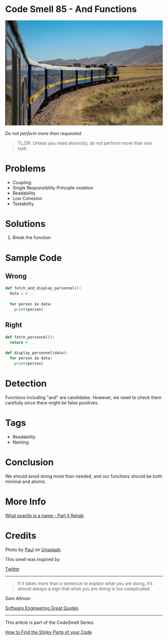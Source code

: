 # Code Smell 85 - And Functions

![Code Smell 85 - And Functions](Code%20Smell%2085%20-%20And%20Functions.jpg)

*Do not perform more than requested.*

> TL;DR: Unless you need atomicity, do not perform more than one task.

# Problems

- Coupling
- Single Responsibility Principle violation
- Readability
- Low Cohesion
- Testability

# Solutions

1. Break the function

# Sample Code

## Wrong

[Gist Url]: # (https://gist.github.com/mcsee/059b9deb2e9e13c94a724b82e54f6fda)

```python
def fetch_and_display_personnel():
  data = # ...
  
  for person in data:
    print(person)
```

## Right

[Gist Url]: # (https://gist.github.com/mcsee/47a1f8cd217afd58bc47b373b91593ef)

```python
def fetch_personnel():
  return # ...

def display_personnel(data):
  for person in data:
    print(person)
```

# Detection

Functions including "and" are candidates. However, we need to check them carefully since there might be false positives.

# Tags

- Readability
- Naming

# Conclusion

We should avoid doing more than needed, and our functions should be both minimal and atomic.

# More Info

[What exactly is a name - Part II Rehab](https://github.com/mcsee/Software-Design-Articles/tree/main/Articles/Theory/What%20exactly%20is%20a%20name%20-%20Part%20II%20Rehab/readme.md)

# Credits

Photo by [Paul](https://unsplash.com/@causeimluap) on [Unsplash](https://unsplash.com/s/photos/train)
  
This smell was inspired by

[Twitter](https://x.com/1428027665529769985)

* * *

> If it takes more than a sentence to explain what you are doing, it’s almost always a sign that what you are doing is too complicated.

_Sam Altman_

[Software Engineering Great Quotes](https://github.com/mcsee/Software-Design-Articles/tree/main/Articles/Quotes/Software%20Engineering%20Great%20Quotes/readme.md)

* * *

This article is part of the CodeSmell Series.

[How to Find the Stinky Parts of your Code](https://github.com/mcsee/Software-Design-Articles/tree/main/Articles/Code%20Smells/How%20to%20Find%20the%20Stinky%20parts%20of%20your%20Code/readme.md)